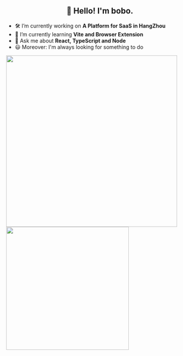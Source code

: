 <h2 align="center">👋 Hello! I'm bobo.</h2>

- 🛠 I’m currently working on **A Platform for SaaS in HangZhou**
- 🚀 I’m currently learning **Vite and Browser Extension**
- 💬 Ask me about **React, TypeScript and Node**
- 😃 Moreover: I'm always looking for something to do

<p>
<img align="left" width="460" src="https://github-readme-stats.vercel.app/api?username=bbbbbbo&custom_title=Yuns's Github Stats&theme=graywhite&hide_border=true&disable_animations=true"/> <img align="left" width="330" src="https://github-readme-stats.vercel.app/api/top-langs/?username=bbbbbbo&layout=compact&theme=graywhite&hide_border=true"/>
</p>
